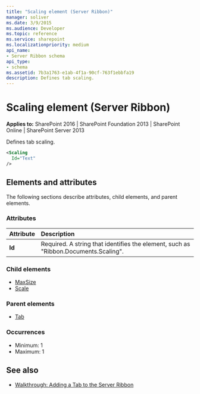 ```yaml
---
title: "Scaling element (Server Ribbon)"
manager: soliver
ms.date: 3/9/2015
ms.audience: Developer
ms.topic: reference
ms.service: sharepoint
ms.localizationpriority: medium
api_name:
- Server Ribbon schema
api_type:
- schema
ms.assetid: 7b3a1763-e1ab-4f1a-90cf-763f1ebbfa19
description: Defines tab scaling.
---
```


# Scaling element (Server Ribbon)

**Applies to:** SharePoint 2016 | SharePoint Foundation 2013 | SharePoint Online | SharePoint Server 2013
  
Defines tab scaling.
  
```XML
<Scaling
  Id="Text"
/>
```

## Elements and attributes

The following sections describe attributes, child elements, and parent elements.

### Attributes

|**Attribute**|**Description**|
|:-----|:-----|
|**Id** <br/> |Required. A string that identifies the element, such as "Ribbon.Documents.Scaling".  <br/> |
   
### Child elements

- [MaxSize](maxsize-element.md) 
- [Scale](scale-element.md) 
   
### Parent elements

- [Tab](tab-element.md)
   
### Occurrences

- Minimum: 1
- Maximum: 1  
   
## See also

- [Walkthrough: Adding a Tab to the Server Ribbon](https://msdn.microsoft.com/library/3d1fb8b6-4c9b-4801-9bba-6d2f5caee0d9%28Office.15%29.aspx)


